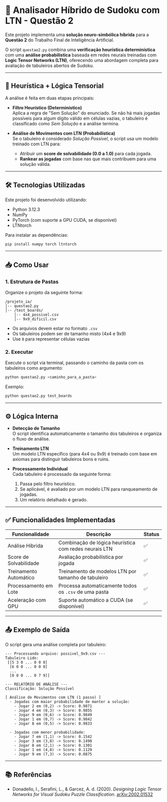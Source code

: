 
# 🧠 Analisador Híbrido de Sudoku com LTN - Questão 2

Este projeto implementa uma **solução neuro-simbólica híbrida** para a **Questão 2** do Trabalho Final de Inteligência Artificial.

O script `questao2.py` combina uma **verificação heurística determinística** com uma **análise probabilística** baseada em redes neurais treinadas com **Logic Tensor Networks (LTN)**, oferecendo uma abordagem completa para avaliação de tabuleiros abertos de Sudoku.

---

## 🎯 Heurística + Lógica Tensorial

A análise é feita em duas etapas principais:

- **Filtro Heurístico (Determinístico)**  
  Aplica a regra de "Sem Solução" do enunciado. Se não há mais jogadas possíveis para algum dígito válido em células vazias, o tabuleiro é classificado como *Sem Solução* e a análise termina.

- **Análise de Movimentos com LTN (Probabilística)**  
  Se o tabuleiro é considerado *Solução Possível*, o script usa um modelo treinado com LTN para:

  - Atribuir um **score de solvabilidade (0.0 a 1.0)** para cada jogada.
  - **Rankear as jogadas** com base nas que mais contribuem para uma solução válida.

---

## 🛠️ Tecnologias Utilizadas

Este projeto foi desenvolvido utilizando:

- Python 3.12.3
- NumPy  
- PyTorch (com suporte a GPU CUDA, se disponível)  
- LTNtorch  

Para instalar as dependências:

```bash
pip install numpy torch ltntorch
```

---

## 📥 Como Usar

### 1. Estrutura de Pastas

Organize o projeto da seguinte forma:

```
/projeto_ia/
│-- questao2.py
│-- /test_boards/
    │-- 4x4_possivel.csv
    │-- 9x9_dificil.csv
```

- Os arquivos devem estar no formato `.csv`
- Os tabuleiros podem ser de tamanho misto (4x4 e 9x9)
- Use `0` para representar células vazias

### 2. Executar

Execute o script via terminal, passando o caminho da pasta com os tabuleiros como argumento:

```bash
python questao2.py <caminho_para_a_pasta>
```

Exemplo:

```bash
python questao2.py test_boards
```

---

## ⚙️ Lógica Interna

- **Detecção de Tamanho**  
  O script identifica automaticamente o tamanho dos tabuleiros e organiza o fluxo de análise.

- **Treinamento LTN**  
  Um modelo LTN específico (para 4x4 ou 9x9) é treinado com base em axiomas para distinguir tabuleiros bons e ruins.

- **Processamento Individual**  
  Cada tabuleiro é processado da seguinte forma:
  1. Passa pelo filtro heurístico.
  2. Se aplicável, é avaliado por um modelo LTN para ranqueamento de jogadas.
  3. Um relatório detalhado é gerado.

---

## ✅ Funcionalidades Implementadas

| Funcionalidade            | Descrição                                                            | Status |
|---------------------------|----------------------------------------------------------------------|--------|
| Análise Híbrida           | Combinação de lógica heurística com redes neurais LTN                | ✅     |
| Score de Solvabilidade    | Avaliação probabilística por jogada                                  | ✅     |
| Treinamento Automático    | Treinamento de modelos LTN por tamanho de tabuleiro                  | ✅     |
| Processamento em Lote     | Processa automaticamente todos os `.csv` de uma pasta                | ✅     |
| Aceleração com GPU        | Suporte automático a CUDA (se disponível)                            | ✅     |

---

## 📤 Exemplo de Saída

O script gera uma análise completa por tabuleiro:

```
--- Processando arquivo: possivel_9x9.csv ---
Tabuleiro Lido:
 [[5 3 0 ... 0 0 0]
  [6 0 0 ... 0 0 0]
  ...
  [0 0 0 ... 0 7 9]]

--- RELATÓRIO DE ANÁLISE ---
Classificação: Solução Possível

[ Análise de Movimentos com LTN (1 passo) ]
  - Jogadas com maior probabilidade de manter a solução:
    - Jogar 2 em (0,2) -> Score: 0.9871
    - Jogar 4 em (0,3) -> Score: 0.9855
    - Jogar 9 em (0,6) -> Score: 0.9849
    - Jogar 1 em (0,7) -> Score: 0.9842
    - Jogar 8 em (0,5) -> Score: 0.9833

  - Jogadas com menor probabilidade:
    - Jogar 7 em (1,1) -> Score: 0.1542
    - Jogar 3 em (3,8) -> Score: 0.1498
    - Jogar 8 em (2,1) -> Score: 0.1301
    - Jogar 1 em (4,8) -> Score: 0.1129
    - Jogar 9 em (7,3) -> Score: 0.0875
```
---

## 📚 Referências

- Donadello, I., Serafini, L., & Garcez, A. d. (2020). *Designing Logic Tensor Networks for Visual Sudoku Puzzle Classification*. [arXiv:2002.01532](https://arxiv.org/abs/2002.01532)
